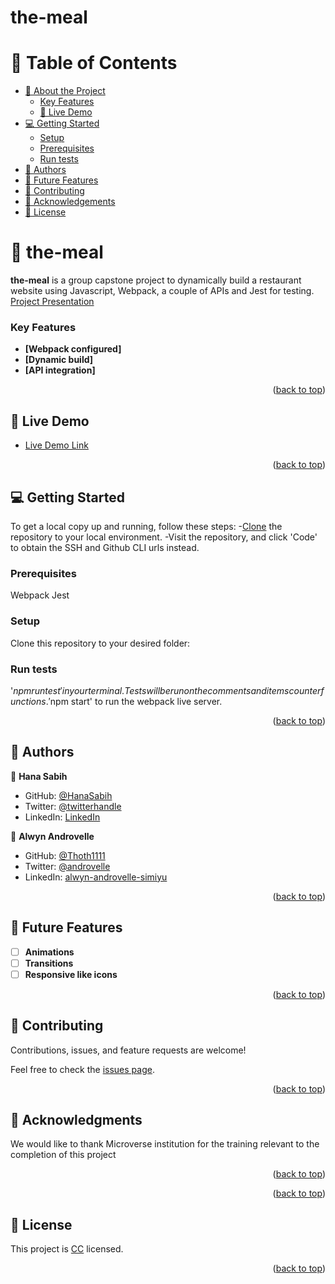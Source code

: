 # the-meal

<!-- TABLE OF CONTENTS -->

# 📗 Table of Contents

- [📖 About the Project](#about-project)
  - [Key Features](#key-features)
  - [🚀 Live Demo](#live-demo)
- [💻 Getting Started](#getting-started)
  - [Setup](#setup)
  - [Prerequisites](#prerequisites)
  - [Run tests](#run-tests)
- [👥 Authors](#authors)
- [🔭 Future Features](#future-features)
- [🤝 Contributing](#contributing)
- [🙏 Acknowledgements](#acknowledgements)
- [📝 License](#license)

<!-- PROJECT DESCRIPTION -->

# 📖 the-meal <a name="about-project"></a>

**the-meal** is a group capstone project to dynamically build a restaurant website using Javascript, Webpack, a couple of APIs and Jest for testing.
[Project Presentation](https://drive.google.com/file/d/1dD3gdJoclYL2EUmbS6JrvzrtYi-83_12/view?usp=sharing)

<!-- Features -->

### Key Features <a name="key-features"></a>

- **[Webpack configured]**
- **[Dynamic build]**
- **[API integration]**

<p align="right">(<a href="#readme-top">back to top</a>)</p>

<!-- LIVE DEMO -->

## 🚀 Live Demo <a name="live-demo"></a>

- [Live Demo Link](https://hanasabih.github.io/the-meal/dist)

<p align="right">(<a href="#readme-top">back to top</a>)</p>

<!-- GETTING STARTED -->

## 💻 Getting Started <a name="getting-started"></a>

To get a local copy up and running, follow these steps: -[Clone](https://github.com/HanaSabih/the-meal.git/) the repository to your local environment.
-Visit the repository, and click 'Code' to obtain the SSH and Github CLI urls instead.

### Prerequisites

Webpack
Jest

### Setup

Clone this repository to your desired folder:

### Run tests

<!-- To run tests, run the following command: -->

'$npm run test' in your terminal. Tests will be run on the comments and items counter functions.
'$npm start' to run the webpack live server.

<p align="right">(<a href="#readme-top">back to top</a>)</p>

<!-- AUTHORS -->

## 👥 Authors <a name="authors"></a>

👤 **Hana Sabih**

- GitHub: [@HanaSabih](https://github.com/HanaSabih)
- Twitter: [@twitterhandle](https://twitter.com/twitterhandle)
- LinkedIn: [LinkedIn](https://linkedin.com/in/linkedinhandle)

👤 **Alwyn Androvelle**

- GitHub: [@Thoth1111](https://github.com/thoth1111)
- Twitter: [@androvelle](https://twitter.com/androvelle)
- LinkedIn: [alwyn-androvelle-simiyu](https://linkedin.com/in/alwyn-androvelle-simiyu/)

<p align="right">(<a href="#readme-top">back to top</a>)</p>

<!-- FUTURE FEATURES -->

## 🔭 Future Features <a name="future-features"></a>

- [ ] **Animations**
- [ ] **Transitions**
- [ ] **Responsive like icons**

<p align="right">(<a href="#readme-top">back to top</a>)</p>

<!-- CONTRIBUTING -->

## 🤝 Contributing <a name="contributing"></a>

Contributions, issues, and feature requests are welcome!

Feel free to check the [issues page](https://github.com/HanaSabih/the-meal/issues/).

<p align="right">(<a href="#readme-top">back to top</a>)</p>

<!-- ACKNOWLEDGEMENTS -->

## 🙏 Acknowledgments <a name="acknowledgements"></a>

<!-- I would like to thank... -->

We would like to thank Microverse institution for the training relevant to the completion of this project

<p align="right">(<a href="#readme-top">back to top</a>)</p>

<p align="right">(<a href="#readme-top">back to top</a>)</p>

<!-- LICENSE -->

## 📝 License <a name="Creative Commons license" href="http://creativecommons.org/licenses/by-nc/4.0/"></a>

This project is [CC](http://creativecommons.org/licenses/by-nc/4.0/) licensed.

<p align="right">(<a href="#readme-top">back to top</a>)</p>
